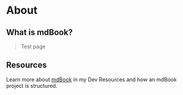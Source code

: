 # About

## What is mdBook?

> Test page

## Resources

Learn more about [mdBook](https://michaelcurrin.github.io/dev-resources/resources/rust/packages/mdbook.html) in my Dev Resources and how an mdBook project is structured.
